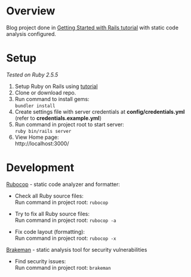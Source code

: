 # Overview

Blog project done in [Getting Started with Rails tutorial](https://guides.rubyonrails.org/getting_started.html) with static code analysis configured.

# Setup
_Tested on Ruby 2.5.5_
1. Setup Ruby on Rails using [tutorial](https://www.tutorialspoint.com/ruby-on-rails/rails-installation)
2. Clone or download repo.
3. Run command to install gems:  
`bundler install`
4. Create settings file with server credentials at __config/credentials.yml__ (refer to __credentials.example.yml__)
5. Run command in project root to start server:  
`ruby bin/rails server`
6. View Home page:  
http://localhost:3000/

# Development

[Rubocop](https://github.com/rubocop-hq/rubocop) - static code analyzer and formatter:  

- Check all Ruby source files:  
Run command in project root: `rubocop`

- Try to fix all Ruby source files:  
Run command in project root: `rubocop -a`

- Fix code layout (formatting):  
Run command in project root: `rubocop -x`

[Brakeman](https://github.com/presidentbeef/brakeman) - static analysis tool for security vulnerabilities  
- Find security issues:  
Run command in project root: `brakeman`
